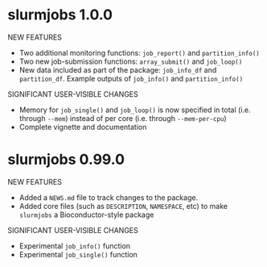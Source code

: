 # slurmjobs 1.0.0

NEW FEATURES

* Two additional monitoring functions: `job_report()` and `partition_info()`
* Two new job-submission functions: `array_submit()` and `job_loop()`
* New data included as part of the package: `job_info_df` and `partition_df`. Example outputs of `job_info()` and `partition_info()`

SIGNIFICANT USER-VISIBLE CHANGES

* Memory for `job_single()` and `job_loop()` is now specified in total (i.e. through `--mem`) instead of per core (i.e. through `--mem-per-cpu`)
* Complete vignette and documentation

# slurmjobs 0.99.0

NEW FEATURES

* Added a `NEWS.md` file to track changes to the package.
* Added core files (such as `DESCRIPTION`, `NAMESPACE`, etc) to make `slurmjobs` a Bioconductor-style package

SIGNIFICANT USER-VISIBLE CHANGES

* Experimental `job_info()` function
* Experimental `job_single()` function
